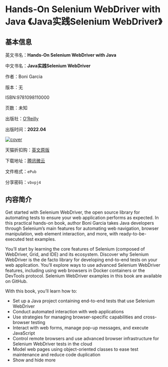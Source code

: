 # Hands-On Selenium WebDriver with Java 《Java实践Selenium WebDriver》

## 基本信息

英文书名：**Hands-On Selenium WebDriver with Java**

中文书名：**Java实践Selenium WebDriver**

作者：Boni Garcia

版本：无

ISBN:9781098110000

页数：未知

出版社：[O’Reilly](https://www.oreilly.com/library/view/hands-on-selenium-webdriver/9781098109998/)

出版时间：**2022.04**

<a title="点击购买正版纸质图书" target="_blank" href="https://s.click.taobao.com/cs64qXu">
<img :src="$withBase('/images/hands_on_selenium_webDriver_with_java.jpg')" alt="cover">
</a>

天猫折扣购：[英文原版](https://s.click.taobao.com/cs64qXu)

下载地址：[腾讯微云](https://share.weiyun.com/mDK3HwGQ)

文件格式：`ePub`

分享密码：`vbvpj4`

## 内容简介

Get started with Selenium WebDriver, the open source library for automating tests to ensure your web application performs as expected. In this practical hands-on book, author Boni Garcia takes Java developers through Selenium’s main features for automating web navigation, browser manipulation, web element interaction, and more, with ready-to-be-executed test examples.

You’ll start by learning the core features of Selenium (composed of WebDriver, Grid, and IDE) and its ecosystem. Discover why Selenium WebDriver is the de facto library for developing end-to-end tests on your web application. You’ll explore ways to use advanced Selenium WebDriver features, including using web browsers in Docker containers or the DevTools protocol. Selenium WebDriver examples in this book are available on GitHub.

With this book, you’ll learn how to:

- Set up a Java project containing end-to-end tests that use Selenium WebDriver
- Conduct automated interaction with web applications
- Use strategies for managing browser-specific capabilities and cross-browser testing
- Interact with web forms, manage pop-up messages, and execute JavaScript
- Control remote browsers and use advanced browser infrastructure for Selenium WebDriver tests in the cloud
- Model web pages using object-oriented classes to ease test maintenance and reduce code duplication
- Show and hide more
